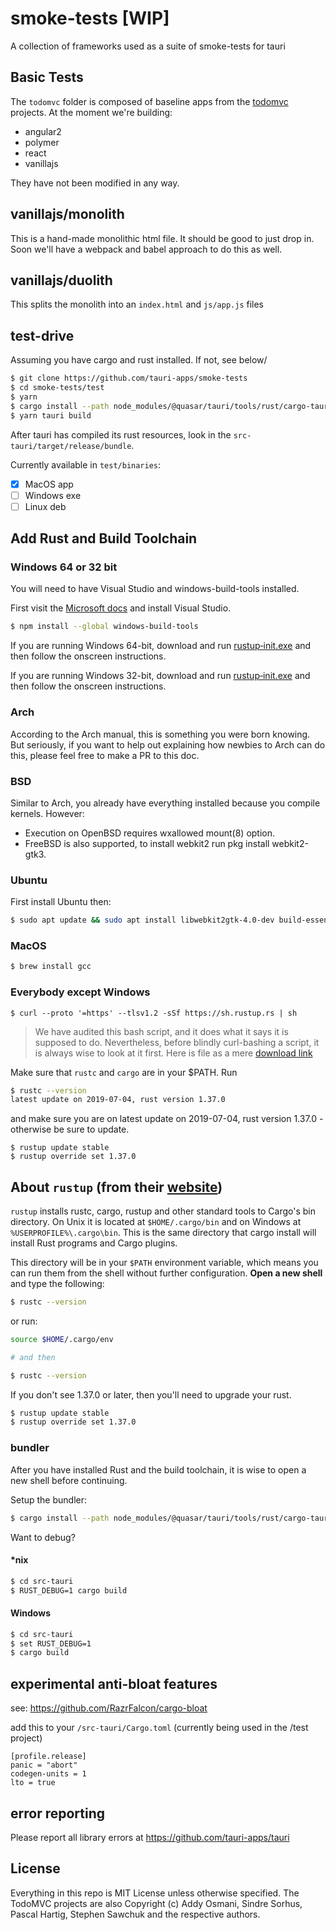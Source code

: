 # smoke-tests [WIP]
A collection of frameworks used as a suite of smoke-tests for tauri

## Basic Tests
The `todomvc` folder is composed of baseline apps from the [todomvc](https://github.com/tastejs/todomvc) projects. At the moment we're building:
 - angular2
 - polymer
 - react
 - vanillajs

They have not been modified in any way.

## vanillajs/monolith
This is a hand-made monolithic html file. It should be good to just drop in. Soon we'll have a webpack and babel approach to do this as well.

## vanillajs/duolith
This splits the monolith into an `index.html` and `js/app.js` files

## test-drive
Assuming you have cargo and rust installed. If not, see below/

```bash
$ git clone https://github.com/tauri-apps/smoke-tests
$ cd smoke-tests/test
$ yarn
$ cargo install --path node_modules/@quasar/tauri/tools/rust/cargo-tauri-bundle --force
$ yarn tauri build
```
After tauri has compiled its rust resources, look in the `src-tauri/target/release/bundle`.

Currently available in `test/binaries`:
- [x] MacOS app
- [ ] Windows exe
- [ ] Linux deb

## Add Rust and Build Toolchain

### Windows 64 or 32 bit
You will need to have Visual Studio and windows-build-tools installed.

First visit the [Microsoft docs](https://docs.microsoft.com/en-us/visualstudio/install/install-visual-studio?view=vs-2019) and install Visual Studio.
```bash
$ npm install --global windows-build-tools
```

If you are running Windows 64-bit, download and run [rustup‑init.exe](https://win.rustup.rs/x86_64) and then follow the onscreen instructions.

If you are running Windows 32-bit, download and run [rustup‑init.exe](https://win.rustup.rs/i686) and then follow the onscreen instructions.

### Arch
According to the Arch manual, this is something you were born knowing. But seriously, if you want to help out explaining how newbies to Arch can do this, please feel free to make a PR to this doc.

### BSD
Similar to Arch, you already have everything installed because you compile kernels. However:
- Execution on OpenBSD requires wxallowed mount(8) option.
- FreeBSD is also supported, to install webkit2 run pkg install webkit2-gtk3.

### Ubuntu
First install Ubuntu then:
```bash
$ sudo apt update && sudo apt install libwebkit2gtk-4.0-dev build-essential
```

### MacOS
```bash
$ brew install gcc
```

### Everybody except Windows
```
$ curl --proto '=https' --tlsv1.2 -sSf https://sh.rustup.rs | sh
```

> We have audited this bash script, and it does what it says it is supposed to do. Nevertheless, before blindly curl-bashing a script, it is always wise to look at it first. Here is file as a mere [download link](https://sh.rustup.rs)

Make sure that `rustc` and `cargo` are in your $PATH. Run
```bash
$ rustc --version
latest update on 2019-07-04, rust version 1.37.0
```
and make sure you are on latest update on 2019-07-04, rust version 1.37.0 - otherwise be sure to update.

```
$ rustup update stable
$ rustup override set 1.37.0
```


## About `rustup` (from their [website](https://rustup.rs))
`rustup` installs rustc, cargo, rustup and other standard tools to Cargo's bin directory. On Unix it is located at `$HOME/.cargo/bin` and on Windows at `%USERPROFILE%\.cargo\bin`. This is the same directory that cargo install will install Rust programs and Cargo plugins.

This directory will be in your `$PATH` environment variable, which means you can run them from the shell without further configuration. **Open a new shell** and type the following:

```bash
$ rustc --version
```
or run:

```bash
source $HOME/.cargo/env

# and then

$ rustc --version
```

If you don't see 1.37.0 or later, then you'll need to upgrade your rust.
 
```bash
$ rustup update stable
$ rustup override set 1.37.0
```

### bundler
After you have installed Rust and the build toolchain, it is wise to open a new shell before continuing.

Setup the bundler:
```bash
$ cargo install --path node_modules/@quasar/tauri/tools/rust/cargo-tauri-bundle --force
```

Want to debug?
#### *nix

```bash
$ cd src-tauri
$ RUST_DEBUG=1 cargo build
```

#### Windows

```bash
$ cd src-tauri
$ set RUST_DEBUG=1
$ cargo build
```


## experimental anti-bloat features

see: https://github.com/RazrFalcon/cargo-bloat

add this to your `/src-tauri/Cargo.toml` (currently being used in the /test project)
```
[profile.release]
panic = "abort"
codegen-units = 1
lto = true
```

## error reporting
Please report all library errors at https://github.com/tauri-apps/tauri 

## License
Everything in this repo is MIT License unless otherwise specified. The TodoMVC projects are also Copyright (c) Addy Osmani, Sindre Sorhus, Pascal Hartig, Stephen Sawchuk and the respective authors.
